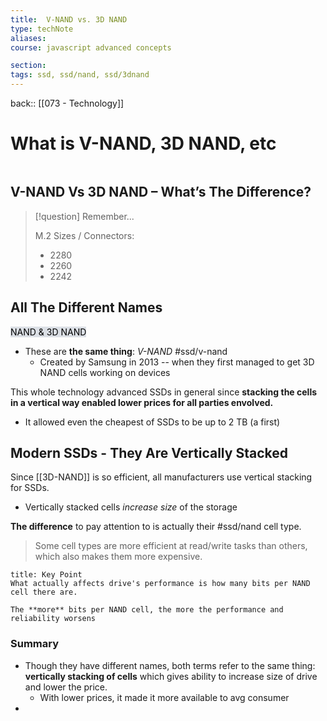 ```yaml
---
title:  V-NAND vs. 3D NAND
type: techNote
aliases:
course: javascript advanced concepts

section: 
tags: ssd, ssd/nand, ssd/3dnand
---
```

back:: [[073 - Technology]]


# What is V-NAND, 3D NAND, etc

```toc
```






## V-NAND Vs 3D NAND – What’s The Difference?


> [!question] Remember...
> 
> M.2 Sizes / Connectors:
>  - 2280
>  - 2260
>  - 2242


## All The Different Names

<mark style="background: #CACFD9A6;">NAND & 3D NAND</mark>

- These are **the same thing**: *V-NAND* #ssd/v-nand
	- Created by Samsung in 2013 -- when they first managed to get 3D NAND cells working on devices


 This whole technology advanced SSDs in general since **stacking the cells in a vertical way enabled lower prices for all parties envolved.**
 - It allowed even the cheapest of SSDs to be up to 2 TB (a first)


## Modern SSDs - They Are Vertically Stacked

Since [[3D-NAND]] is so efficient, all manufacturers use vertical stacking for SSDs.

* Vertically stacked cells *increase size* of the storage

**The difference** to pay attention to is actually their #ssd/nand  cell type. 

> Some cell types are more efficient at read/write tasks than others, which also makes them more expensive.


```ad-important
title: Key Point
What actually affects drive's performance is how many bits per NAND cell there are.

The **more** bits per NAND cell, the more the performance and reliability worsens

```




### Summary

- Though they have different names, both terms refer to the same thing: **vertically stacking of cells** which gives ability to increase size of drive and lower the price.
	- With lower prices, it made it more available to avg consumer
- 